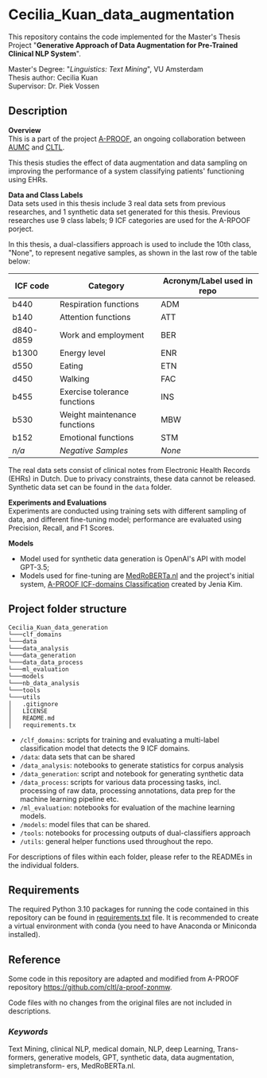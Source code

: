 # Cecilia_Kuan_data_augmentation

This repository contains the code implemented for the Master's Thesis Project "**Generative Approach of Data Augmentation for Pre-Trained Clinical NLP System**".

Master's Degree: "*Linguistics: Text Mining*", VU Amsterdam\
Thesis author: Cecilia Kuan\
Supervisor: Dr. Piek Vossen

Description
-------------
**Overview**\
This is a part of the project [A-PROOF](https://cltl.github.io/a-proof-project), an ongoing collaboration between [AUMC](https://www.amsterdamumc.org/en/about/organization/about-amsterdam-umc.htm) and [CLTL](http://www.cltl.nl/).

This thesis studies the effect of data augmentation and data sampling on improving the performance of a system classifying patients' functioning using EHRs. 

**Data and Class Labels**\
Data sets used in this thesis include 3 real data sets from previous researches, and 1 synthetic data set generated for this thesis. Previous researches use 9 class labels; 9 ICF categories are used for the A-RPOOF porject.

In this thesis, a dual-classifiers approach is used to include the 10th class, "None", to represent negative samples, as shown in the last row of the table below:

ICF code | Category | Acronym/Label used in repo
---|---|---
b440 | Respiration functions | ADM
b140 | Attention functions | ATT
d840-d859 | Work and employment | BER
b1300 | Energy level | ENR
d550 | Eating | ETN
d450 | Walking | FAC
b455 | Exercise tolerance functions | INS
b530 | Weight maintenance functions | MBW
b152 | Emotional functions | STM
 *n/a* | *Negative Samples* | *None*

The real data sets consist of clinical notes from Electronic Health Records (EHRs) in Dutch. Due to privacy constraints, these data cannot be released. Synthetic data set can be found in the `data` folder.

**Experiments and Evaluations**\
Experiments are conducted using training sets with different sampling of data, and different fine-tuning model; performance are evaluated using Precision, Recall, and F1 Scores.

**Models**
- Model used for synthetic data generation is OpenAI's API with model GPT-3.5;
- Models used for fine-tuning are [MedRoBERTa.nl](https://huggingface.co/CLTL/MedRoBERTa.nl) and the project's initial system, [A-PROOF ICF-domains Classification](https://huggingface.co/CLTL/icf-domains) created by Jenia Kim.

Project folder structure
----------------------------

```
Cecilia_Kuan_data_generation
└───clf_domains
└───data
└───data_analysis
└───data_generation
└───data_data_process
└───ml_evaluation
└───models
└───nb_data_analysis
└───tools
└───utils
│   .gitignore
│   LICENSE
│   README.md
│   requirements.tx
```

- `/clf_domains`: scripts for training and evaluating a multi-label classification model that detects the 9 ICF domains.
- `/data`: data sets that can be shared
- `/data_analysis`: notebooks to generate statistics for corpus analysis
- `/data_generation`: script and notebook for generating synthetic data
- `/data_process`: scripts for various data processing tasks, incl. processing of raw data, processing annotations, data prep for the machine learning pipeline etc.
- `/ml_evaluation`: notebooks for evaluation of the machine learning models.
- `/models`: model files that can be shared.
- `/tools`: notebooks for processing outputs of dual-classifiers approach
- `/utils`: general helper functions used throughout the repo.

For descriptions of files within each folder, please refer to the READMEs in the individual folders.

Requirements
----------------------------
The required Python 3.10 packages for running the code contained in this repository can be found in [requirements.txt](requirements.txt) file. It is recommended to create a virtual environment with conda (you need to have Anaconda or Miniconda installed).

Reference
----------------------------
Some code in this repository are adapted and modified from A-PROOF repository https://github.com/cltl/a-proof-zonmw.

Code files with no changes from the original files are not included in descriptions.

### *Keywords*
Text Mining, clinical NLP, medical domain, NLP, deep Learning, Trans- formers, generative models, GPT, synthetic data, data augmentation, simpletransform- ers, MedRoBERTa.nl.